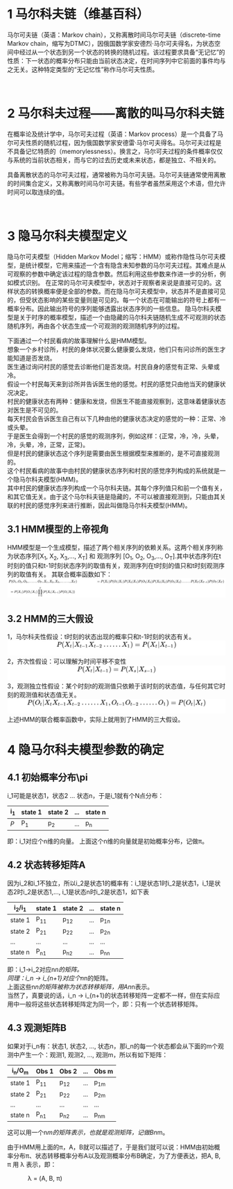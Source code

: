 # 1 马尔科夫链（维基百科）

马尔可夫链（英语：Markov chain），又称离散时间马尔可夫链（discrete-time Markov chain，缩写为DTMC），因俄国数学家安德烈·马尔可夫得名，为状态空间中经过从一个状态到另一个状态的转换的随机过程。该过程要求具备“无记忆”的性质：下一状态的概率分布只能由当前状态决定，在时间序列中它前面的事件均与之无关。这种特定类型的“无记忆性”称作马尔可夫性质。

 

# 2 马尔科夫过程——离散的叫马尔科夫链

在概率论及统计学中，马尔可夫过程（英语：Markov process）是一个具备了马尔可夫性质的随机过程，因为俄国数学家安德雷·马尔可夫得名。马尔可夫过程是不具备记忆特质的（memorylessness）。换言之，马尔可夫过程的条件概率仅仅与系统的当前状态相关，而与它的过去历史或未来状态，都是独立、不相关的。

具备离散状态的马尔可夫过程，通常被称为马尔可夫链。马尔可夫链通常使用离散的时间集合定义，又称离散时间马尔可夫链。有些学者虽然采用这个术语，但允许时间可以取连续的值。

 

# 3 隐马尔科夫模型定义

隐马尔可夫模型（Hidden Markov Model；缩写：HMM）或称作隐性马尔可夫模型，是统计模型，它用来描述一个含有隐含未知参数的马尔可夫过程。其难点是从可观察的参数中确定该过程的隐含参数。然后利用这些参数来作进一步的分析，例如模式识别。
在正常的马尔可夫模型中，状态对于观察者来说是直接可见的。这样状态的转换概率便是全部的参数。而在隐马尔可夫模型中，状态并不是直接可见的，但受状态影响的某些变量则是可见的。每一个状态在可能输出的符号上都有一概率分布。因此输出符号的序列能够透露出状态序列的一些信息。
隐马尔科夫模型是关于时序的概率模型，描述一个由隐藏的马尔科夫链随机生成不可观测的状态随机序列，再由各个状态生成一个可观测的观测随机序列的过程。

下面通过一个村民看病的故事理解什么是HMM模型。  
想象一个乡村诊所，村民的身体状况要么健康要么发烧，他们只有问诊所的医生才能知道是否发烧。  
医生通过询问村民的感觉去诊断他们是否发烧。村民自身的感觉有正常、头晕或冷。  
假设一个村民每天来到诊所并告诉医生他的感觉。村民的感觉只由他当天的健康状况决定。  
村民的健康状态有两种：健康和发烧，但医生不能直接观察到，这意味着健康状态对医生是不可见的。  
每天村民会告诉医生自己有以下几种由他的健康状态决定的感觉的一种：正常、冷或头晕。  
于是医生会得到一个村民的感觉的观测序列，例如这样：{正常，冷，冷，头晕，冷，头晕，冷，正常，正常}。  
但是村民的健康状态这个序列是需要由医生根据模型来推断的，是不可直接观测的。  
这个村民看病的故事中由村民的健康状态序列和村民的感觉序列构成的系统就是一个隐马尔科夫模型(HMM)。  
其中村民的健康状态序列构成一个马尔科夫链。其每个序列值只和前一个值有关，和其它值无关。由于这个马尔科夫链是隐藏的，不可以被直接观测到，只能由其关联的村民的感觉序列来进行推断，因此叫做隐马尔科夫模型(HMM)。

## 3.1 HMM模型的上帝视角
HMM模型是一个生成模型，描述了两个相关序列的依赖关系。这两个相关序列称为状态序列[X<sub>1</sub>, X<sub>2</sub>, X<sub>3</sub>,..., X<sub>T</sub>] 和 观测序列 [O<sub>1</sub>, O<sub>2</sub>, O<sub>3</sub>,..., O<sub>T</sub>].其中状态序列在t时刻的值只和t-1时刻状态序列的取值有关，观测序列在t时刻的值只和t时刻观测序列的取值有关。
其联合概率函数如下：
![title](https://raw.githubusercontent.com/azusakou/figures_study_ML/main/Users/2021/05/17/1621237116070-1621237325788.jpg)

## 3.2 HMM的三大假设
1，马尔科夫性假设：t时刻的状态出现的概率只和t-1时刻的状态有关。
![title](https://raw.githubusercontent.com/azusakou/figures_study_ML/main/Users/2021/05/17/equation-1621237410819.svg)  
2，齐次性假设：可以理解为时间平移不变性  
![title](https://raw.githubusercontent.com/azusakou/figures_study_ML/main/Users/2021/05/17/equation-2-1621237456771.svg)  
3，观测独立性假设：某个时刻t的观测值只依赖于该时刻的状态值，与任何其它时刻的观测值和状态值无关。  
![title](https://raw.githubusercontent.com/azusakou/figures_study_ML/main/Users/2021/05/17/equation-1621237482367.svg)  
上述HMM的联合概率函数中，实际上就用到了HMM的三大假设。


# 4 隐马尔科夫模型参数的确定

## 4.1 初始概率分布\pi

 i_1可能是状态1，状态2 ... 状态n，于是i_1就有个N点分布：

|i<sub>1</sub>|state 1|state 2|...|state n|
|----|----|----|----|----|
|*P*|P<sub>1</sub>|p<sub>2</sub>|...|p<sub>n</sub>|

即：i_1对应个n维的向量。
上面这个n维的向量就是初始概率分布，记做π。  

## 4.2 状态转移矩阵A
因为i_2和i_1不独立，所以i_2是状态1的概率有：i_1是状态1时i_2是状态1，i_1是状态2时i_2是状态1,..., i_1是状态n时i_2是状态1，如下表

|i<sub>2</sub>/i<sub>1</sub>|state 1|state 2|...|state n|
|----|----|----|----|----|
|state 1|P<sub>11</sub>|p<sub>12</sub>|...|p<sub>1n</sub>|
|state 2|P<sub>21</sub>|p<sub>22</sub>|...|p<sub>2n</sub>|
|...|...|...|...|...|
|state n|P<sub>n1</sub>|p<sub>n2</sub>|...|p<sub>nn</sub>|

即：i_1->i_2对应n*n的矩阵。  
同理：i_n -> i_{n+1}对应个n*n的矩阵。  
上面这些n*n的矩阵被称为状态转移矩阵，用An*n表示。  
当然了，真要说的话，i_n -> i_{n+1}的状态转移矩阵一定都不一样，但在实际应用中一般将这些状态转移矩阵定为同一个，即：只有一个状态转移矩阵。  

## 4.3 观测矩阵B

如果对于i_n有：状态1, 状态2, ..., 状态n，那i_n的每一个状态都会从下面的m个观测中产生一个：观测1, 观测2, ..., 观测m，所以有如下矩阵：

|i<sub>n</sub>/O<sub>m</sub>|Obs 1|Obs 2|...|Obs m|
|----|----|----|----|----|
|state 1|P<sub>11</sub>|p<sub>12</sub>|...|p<sub>1m</sub>|
|state 2|P<sub>21</sub>|p<sub>22</sub>|...|p<sub>2m</sub>|
|...|...|...|...|...|
|state n|P<sub>n1</sub>|p<sub>n2</sub>|...|p<sub>nm</sub>|

这可以用一个n*m的矩阵表示，也就是观测矩阵，记做Bn*m。

由于HMM用上面的π，A，B就可以描述了，于是我们就可以说：HMM由初始概率分布π、状态转移概率分布A以及观测概率分布B确定，为了方便表达，把A, B, π 用 λ 表示，即：

            λ = (A, B, π)

